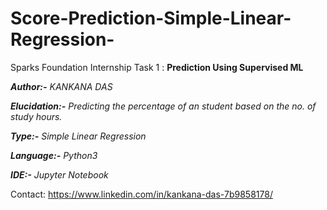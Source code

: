# Score-Prediction-Simple-Linear-Regression-
Sparks Foundation Internship Task 1 : **Prediction Using Supervised ML**  

***Author:-*** *KANKANA DAS*

***Elucidation:-*** *Predicting the percentage of an student based on the no. of study hours.*

***Type:-*** *Simple Linear Regression*

***Language:-*** *Python3*

***IDE:-*** *Jupyter Notebook*

Contact: https://www.linkedin.com/in/kankana-das-7b9858178/
